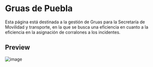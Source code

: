 # Gruas de Puebla

Esta página está destinada a la gestión de Gruas para la Secretaría de Movilidad y transporte, en la que se busca una eficiencia en cuanto a la eficiencia en la asignación de corralones a los incidentes.

## Preview
![image](https://github.com/Perla1802/GruassPueblaF/assets/59744172/50f96e86-cfd4-4c73-b3e9-961d02b7f805)
